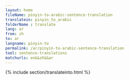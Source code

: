 ```yaml
---
layout: home
fileName: pinyin-to-arabic-sentence-translation
translatein: pinyin_to_arabic
folderName : translate
lang: ar
from: zh
to: ar
langname: pinyin-to
permalink: /ar/pinyin-to-arabic-sentence-translation
tool: sentence-translations
matchurls: en&&zh&&ar
---
```

{% include section/translateinto.html %}
